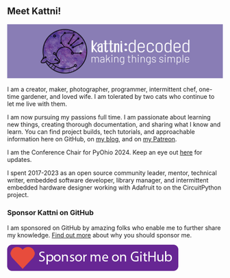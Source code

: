 ## Meet Kattni!

![Kattni's GitHub Profile Header Image](assets/kattni-github-profile-header-image.png)

I am a creator, maker, photographer, programmer, intermittent chef, one-time gardener, and loved wife. I am tolerated by two cats who continue to let me live with them.

I am now pursuing my passions full time. I am passionate about learning new things, creating thorough documentation, and sharing what I know and learn. You can find project builds, tech tutorials, and approachable information here on GitHub, on [my blog](https://kattni.com), and on [my Patreon](https://patreon.com/kattni).

I am the Conference Chair for PyOhio 2024. Keep an eye out [here](https://www.pyohio.org/2024) for updates.

I spent 2017-2023 as an open source community leader, mentor, technical writer, embedded software developer, library manager, and intermittent embedded hardware designer working with Adafruit to on the CircuitPython project. 

### Sponsor Kattni on GitHub

I am sponsored on GitHub by amazing folks who enable me to further share my knowledge. [Find out more](https://github.com/sponsors/kattni) about why you should sponsor me.

[![Github Sponsorship](assets/GitHub_Sponsorship_button.png)](https://github.com/sponsors/kattni)






<!--
![Metrics](https://metrics.lecoq.io/kattni?template=classic&notable=1&languages=1&achievements=1&base.indepth=false&base.hireable=false&languages.limit=8&languages.threshold=0%25&languages.other=false&languages.colors=github&languages.sections=most-used&languages.indepth=false&languages.analysis.timeout=15&languages.categories=markup%2C%20programming&languages.recent.categories=markup%2C%20programming&languages.recent.load=300&languages.recent.days=14&achievements.threshold=C&achievements.secrets=true&achievements.display=detailed&achievements.limit=0&notable.from=organization&notable.repositories=false&notable.indepth=false&notable.types=commit&config.timezone=America%2FDetroit)

[![trophy](https://github-profile-trophy.vercel.app/?username=ryo-ma&theme=onedark)](https://github.com/ryo-ma/github-profile-trophy)
-->
